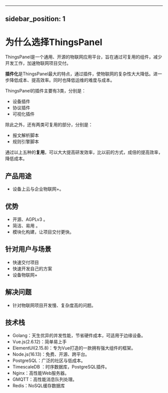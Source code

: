 <!--
 * @Author: chaoxiaoshu-mx leukotrichia@163.com
 * @Date: 2023-04-04 16:31:11
 * @LastEditors: chaoxiaoshu-mx leukotrichia@163.com
 * @LastEditTime: 2023-04-06 16:44:11
 * @FilePath: \thingspanel.github.io\docs\overview.md
 * @Description: 这是默认设置,请设置`customMade`, 打开koroFileHeader查看配置 进行设置: https://github.com/OBKoro1/koro1FileHeader/wiki/%E9%85%8D%E7%BD%AE
-->
---
sidebar_position: 1
---

# 为什么选择ThingsPanel 

ThingsPanel是一个通用、开源的物联网应用平台，旨在通过可复用的组件，减少开发工作，加速物联网项目交付。

**插件化**是ThingsPanel最大的特点，通过插件，使物联网的复杂性大大降低。进一步降低成本、提高效率。同时也降低运维的难度与成本。

ThingsPanel的插件主要有3类，分别是：
- 设备插件
- 协议插件
- 可视化插件

除此之外，还有两类可复用的部分，分别是：
- 报文解析脚本
- 规则引擎脚本
  
通过以上五种的**复用**，可以大大提高研发效率，比以前的方式，成倍的提高效率，降低成本。

## 产品用途

- 设备上云与企业物联网+。 
## 优势

- 开源、AGPLv3 。
- 简洁、易用 。
- 模块化构建，让项目交付更快。
## 针对用户与场景
- 快速交付项目
- 快速开发自己的方案
- 设备物联网+
## 解决问题
- 针对物联网项目开发慢、复杂度高的问题。

## 技术栈
* Golang：天生优异的并发性能，节省硬件成本，可适用于边缘设备。
* Vue.js(2.6.12)：简单易上手
* ElementUI(2.15.8)：专为Vue打造的一款拥有强大组件的框架。
* Node.js(16.13)：免费、开源、跨平台。 
* PostgreSQL：广泛的社区与低成本。
* TimescaleDB ：时序数据库，PostgreSQL插件。
* Nginx：高性能Web服务器。
* GMQTT：高性能消息队列处理。
* Redis：NoSQL缓存数据库